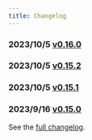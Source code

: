 ```yaml
---
title: Changelog
---
```


### 2023/10/5 [v0.16.0](/changelog/0-16-0)

### 2023/10/5 [v0.15.2](/changelog/0-15-2)

### 2023/10/5 [v0.15.1](/changelog/0-15-1)

### 2023/9/16 [v0.15.0](/changelog/0-15-0)

See the [full changelog](https://github.com/usememos/memos/releases).
